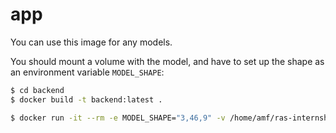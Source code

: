 # app

You can use this image for any models.

You should mount a volume with the model, and have to set up the shape as an environment variable `MODEL_SHAPE`:
```sh
$ cd backend
$ docker build -t backend:latest .

$ docker run -it --rm -e MODEL_SHAPE="3,46,9" -v /home/amf/ras-internship/model.h5:/app/model.h5 -p 8080:8080 backend:latest
```
